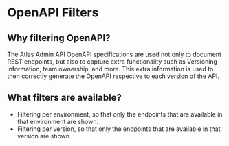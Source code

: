 # OpenAPI Filters

## Why filtering OpenAPI?

The Atlas Admin API OpenAPI specifications are used not only to document REST endpoints, but also to capture extra functionality such as Versioning information, team ownership, and more. This extra information is used to then correctly generate the OpenAPI respective to each version of the API. 

## What filters are available?

- Filtering per environment, so that only the endpoints that are available in that environment are shown.
- Filtering per version, so that only the endpoints that are available in that version are shown.